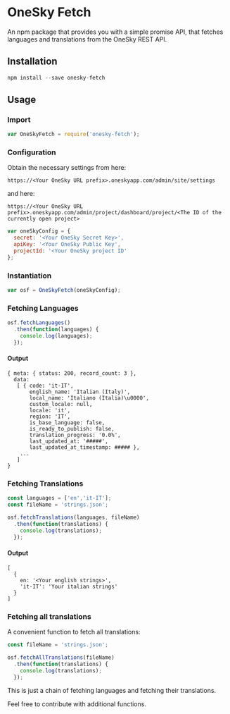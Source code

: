 # OneSky Fetch
An npm package that provides you with a simple promise API, that fetches languages and translations 
from the OneSky REST API.

## Installation
```javascript
npm install --save onesky-fetch
```

## Usage

### Import

```javascript
var OneSkyFetch = require('onesky-fetch');
```

### Configuration

Obtain the necessary settings from here:
 
```https://<Your OneSky URL prefix>.oneskyapp.com/admin/site/settings```

and here:
 
```https://<Your OneSky URL prefix>.oneskyapp.com/admin/project/dashboard/project/<The ID of the currently open project>```

```javascript
var oneSkyConfig = {
  secret: '<Your OneSky Secret Key>',
  apiKey: '<Your OneSky Public Key',
  projectId: '<Your OneSky project ID'
};
```

### Instantiation

```javascript
var osf = OneSkyFetch(oneSkyConfig);
```

### Fetching Languages

```javascript
osf.fetchLanguages()
  .then(function(languages) {
    console.log(languages);
  });
```

#### Output

```
{ meta: { status: 200, record_count: 3 },
  data: 
   [ { code: 'it-IT',
       english_name: 'Italian (Italy)',
       local_name: 'Italiano (Italia)\u0000',
       custom_locale: null,
       locale: 'it',
       region: 'IT',
       is_base_language: false,
       is_ready_to_publish: false,
       translation_progress: '0.0%',
       last_updated_at: '#####',
       last_updated_at_timestamp: ##### },
    ...
   ]
}
```


### Fetching Translations

```javascript
const languages = ['en','it-IT'];
const fileName = 'strings.json';

osf.fetchTranslations(languages, fileName)
  .then(function(translations) {
    console.log(translations);
  });
```

#### Output

```
[
  {
    en: '<Your english strings>',
    'it-IT': 'Your italian strings'
  }
]
```

### Fetching all translations

A convenient function to fetch all translations:

```javascript
const fileName = 'strings.json';

osf.fetchAllTranslations(fileName)
  .then(function(translations) {
    console.log(translations);
  });
```

This is just a chain of fetching languages and fetching their translations.

Feel free to contribute with additional functions.
